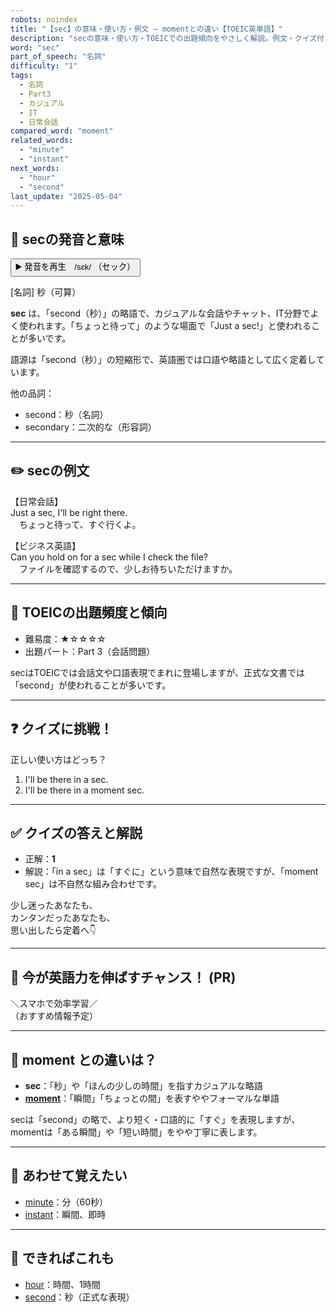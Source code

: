 ```yaml
---
robots: noindex
title: "【sec】の意味・使い方・例文 ― momentとの違い【TOEIC英単語】"
description: "secの意味・使い方・TOEICでの出題傾向をやさしく解説。例文・クイズ付きでmomentとの違いもわかりやすく学べます。"
word: "sec"
part_of_speech: "名詞"
difficulty: "1"
tags:
  - 名詞
  - Part3
  - カジュアル
  - IT
  - 日常会話
compared_word: "moment"
related_words:
  - "minute"
  - "instant"
next_words:
  - "hour"
  - "second"
last_update: "2025-05-04"
---
```


## 🔰 secの発音と意味

<button class="play-audio" onclick="playTTS('sec')">
  <span class="play-audio-main">
    ▶️ 発音を再生　/sɛk/
  </span>
  <span class="play-audio-sub">
    （セック）
  </span>
</button>

[名詞] 秒（可算）

**sec** は、「second（秒）」の略語で、カジュアルな会話やチャット、IT分野でよく使われます。「ちょっと待って」のような場面で「Just a sec!」と使われることが多いです。

語源は「second（秒）」の短縮形で、英語圏では口語や略語として広く定着しています。

他の品詞：  
- second：秒（名詞）
- secondary：二次的な（形容詞）

---

## ✏️ secの例文

【日常会話】  
Just a sec, I'll be right there.  
　ちょっと待って、すぐ行くよ。

【ビジネス英語】  
Can you hold on for a sec while I check the file?  
　ファイルを確認するので、少しお待ちいただけますか。

---

## 🎯 TOEICの出題頻度と傾向

- 難易度：★☆☆☆☆
- 出題パート：Part 3（会話問題）

secはTOEICでは会話文や口語表現でまれに登場しますが、正式な文書では「second」が使われることが多いです。

---

## ❓ クイズに挑戦！

正しい使い方はどっち？

1. I'll be there in a sec.  
2. I'll be there in a moment sec.

---

## ✅ クイズの答えと解説

- 正解：**1**
- 解説：「in a sec」は「すぐに」という意味で自然な表現ですが、「moment sec」は不自然な組み合わせです。

少し迷ったあなたも、  
カンタンだったあなたも、  
思い出したら定着へ👇️

---

## 🚀 今が英語力を伸ばすチャンス！ (PR)

<div class="info-center">
＼スマホで効率学習／<br>  
（おすすめ情報予定）
</div>

---

## 🤔  moment との違いは？

- **sec**：「秒」や「ほんの少しの時間」を指すカジュアルな略語
- **[moment](/word/moment/)**：「瞬間」「ちょっとの間」を表すややフォーマルな単語

secは「second」の略で、より短く・口語的に「すぐ」を表現しますが、momentは「ある瞬間」や「短い時間」をやや丁寧に表します。

---

## 🧩 あわせて覚えたい

- [minute](/word/minute/)：分（60秒）
- [instant](/word/instant/)：瞬間、即時

---

## 📖 できればこれも

- [hour](/word/hour/)：時間、1時間
- [second](/word/second/)：秒（正式な表現）

<!-- cvid: aid12_bid05 -->
